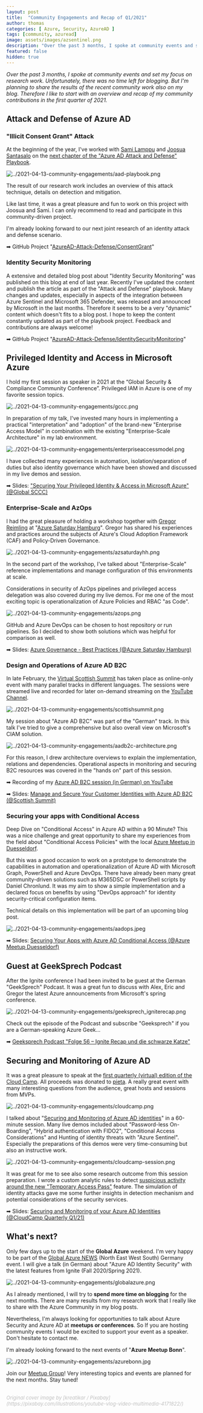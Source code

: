 ```yaml
---
layout: post
title:  "Community Engagements and Recap of Q1/2021"
author: thomas
categories: [ Azure, Security, AzureAD ]
tags: [community, azuread]
image: assets/images/azsentinel.png
description: "Over the past 3 months, I spoke at community events and set my focus on research work. Unfortunately, there was no time left for blogging. But I'm planning to share the results of the recent community work also on my blog. Therefore I like to start with an overview and recap of my community contributions in the first quarter of 2021."
featured: false
hidden: true
---
```


*Over the past 3 months, I spoke at community events and set my focus on research work. Unfortunately, there was no time left for blogging. But I'm planning to share the results of the recent community work also on my blog. Therefore I like to start with an overview and recap of my community contributions in the first quarter of 2021.*

## Attack and Defense of Azure AD

### "Illicit Consent Grant" Attack

At the beginning of the year, I've worked with [Sami Lamppu](https://samilamppu.com) and [Joosua Santasalo](https://securecloud.blog) on the [next chapter of the "Azure AD Attack and Defense" Playbook](https://twitter.com/thomas_live/status/1357615442995642369?s=21).

![../2021-04-13-community-engagements/aad-playbook.png](../2021-04-13-community-engagements/aad-playbook.png)

The result of our research work includes an overview of this attack technique, details on detection and mitigation.

Like last time, it was a great pleasure and fun to work on this project with Joosua and Sami.
I can only recommend to read and participate in this community-driven project.

I'm already looking forward to our next joint research of an identity attack and defense scenario.

➡ GitHub Project "[AzureAD-Attack-Defense/ConsentGrant](https://github.com/Cloud-Architekt/AzureAD-Attack-Defense/blob/main/ConsentGrant.md)"

### Identity Security Monitoring

A extensive and detailed blog post about "Identity Security Monitoring" was published on this blog at end of last year. Recently I've updated the content and publish the article as part of the "Attack and Defense" playbook. Many changes and updates, especially in aspects of the integration between Azure Sentinel and Microsoft 365 Defender, was released and announced by Microsoft in the last months. Therefore it seems to be a very "dynamic" content which doesn't fits to a blog post. I hope to keep the content constantly updated as part of the playbook project. Feedback and contributions are always welcome!

➡ GitHub Project "[AzureAD-Attack-Defense/IdentitySecurityMonitoring](https://github.com/Cloud-Architekt/AzureAD-Attack-Defense/blob/main/IdentitySecurityMonitoring.md)"

## Privileged Identity and Access in Microsoft Azure

I hold my first session as speaker in 2021 at the “Global Security & Compliance Community Conference”. Privileged IAM in Azure is one of my favorite session topics. 

![../2021-04-13-community-engagements/gccc.png](../2021-04-13-community-engagements/gccc.png)

In preparation of my talk, I've invested many hours in implementing a practical "interpretation" and "adoption" of the brand-new "Enterprise Access Model" in combination with the existing "Enterprise-Scale Architecture" in my lab environment.

![../2021-04-13-community-engagements/enterpriseaccessmodel.png](../2021-04-13-community-engagements/enterpriseaccessmodel.png)

I have collected many experiences in automation, isolation/separation of duties but also identity governance which have been showed and discussed in my live demos and session.

➡ Slides: ["Securing Your Privileged Identity & Access in Microsoft Azure" (@Global SCCC)](https://github.com/Cloud-Architekt/meetups/blob/master/2021-02-08%20GCC%20Securing-Privileged-Identity-and-Access.pdf)

### Enterprise-Scale and AzOps

I had the great pleasure of holding a workshop together with [Gregor Reimling](https://www.reimling.eu) at "[Azure Saturday Hamburg](https://www.eventleaf.com/azuresaturdayhamburg)". Gregor has shared his experiences and practices around the subjects of Azure's Cloud Adoption Framework (CAF) and Policy-Driven Governance. 

![../2021-04-13-community-engagements/azsaturdayhh.png](../2021-04-13-community-engagements/azsaturdayhh.png)

In the second part of the workshop, I've talked about "Enterprise-Scale" reference implementations and manage configuration of this environments at scale.

Considerations in security of AzOps pipelines and privileged access delegation was also covered during my live demos. For me one of the most exciting topic is operationalization of Azure Policies and RBAC "as Code".

![../2021-04-13-community-engagements/azops.png](../2021-04-13-community-engagements/azops.png)

GitHub and Azure DevOps can be chosen to host repository or run pipelines.
So I decided to show both solutions which was helpful for comparison as well.

➡ Slides: [Azure Governance - Best Practices (@Azure Saturday Hamburg)](https://github.com/GregorReimling/Conferences/blob/master/2102%20Azure%20Saturday%20HH%20-%20Azure%20Gov%20Best%20Practices.pdf)

### Design and Operations of Azure AD B2C

In late February, the [Virtual Scottish Summit](https://scottishsummit.com) has taken place as online-only event with many parallel tracks in different languages. The sessions were streamed live and recorded for later on-demand streaming on the [YouTube Channel](https://www.youtube.com/channel/UCaF2SdamxFf6rc0q7UPombQ).

![../2021-04-13-community-engagements/scottishsummit.png](../2021-04-13-community-engagements/scottishsummit.png)

My session about "Azure AD B2C" was part of the "German" track.
In this talk I've tried to give a comprehensive but also overall view on Microsoft's CIAM solution.

![../2021-04-13-community-engagements/aadb2c-architecture.png](../2021-04-13-community-engagements/aadb2c-architecture.png)

For this reason, I drew architecture overviews to explain the implementation, relations and dependencies. Operational aspects in monitoring and securing B2C resources was covered in the "hands on" part of this session. 

➡ Recording of my [Azure AD B2C session (in German) on YouTube](https://www.youtube.com/watch?v=1S8BQ6d5OjE)

➡ Slides: [Manage and Secure Your Customer Identities with Azure AD B2C (@Scottish Summit)](https://github.com/Cloud-Architekt/meetups/blob/master/2021-02-27%20Scottish%20Summit%20Manage-and-securing-AzureAD-B2C.pdf)

### Securing your apps with Conditional Access

Deep Dive on "Conditional Access" in Azure AD within a 90 Minute?
This was a nice challenge and great opportunity to share my experiences from the field about "Conditional Access Policies" with the local [Azure Meetup in Duesseldorf](https://www.meetup.com/de-DE/Azure-Dusseldorf-Meetup/).  

But this was a good occasion to work on a prototype to demonstrate the capabilities in automation and operationalization of Azure AD with Microsoft Graph, PowerShell and Azure DevOps. There have already been many great community-driven solutions such as M365DSC or PowerShell scripts by Daniel Chronlund. It was my aim to show a simple implementation and a declared focus on benefits by using "DevOps approach" for identity security-critical configuration items. 

Technical details on this implementation will be part of an upcoming blog post.

![../2021-04-13-community-engagements/aadops.jpeg](../2021-04-13-community-engagements/aadops.jpeg)

➡ Slides: [Securing Your Apps with Azure AD Conditional Access (@Azure Meetup Duesseldorf)](https://github.com/Cloud-Architekt/meetups/blob/master/2021-03-15%20AzDUS%20-%20Securing-Your-Apps-Identities-with-AzureAD-CA.pdf)

## Guest at GeekSprech Podcast

After the Ignite conference I had been invited to be guest at the German "GeekSprech" Podcast. It was a great fun to discuss with Alex, Eric and Gregor the latest Azure announcements from Microsoft's spring conference.

![../2021-04-13-community-engagements/geeksprech_igniterecap.png](../2021-04-13-community-engagements/geeksprech_igniterecap.png)

Check out the episode of the Podcast and subscribe "Geeksprech" if you are a German-speaking Azure Geek...

➡ [Geeksprech Podcast "Folge 56 – Ignite Recap und die schwarze Katze"](https://geeksprech.de/geeksprech-podcast-folge-56-ignite-recap-und-die-schwarze-katze/)

## Securing and Monitoring of Azure AD

It was a great pleasure to speak at the [first quarterly (virtual) edition of the Cloud Camp](https://cloudcamp.ie).
All proceeds was donated to [pieta](https://www.pieta.ie). A really great event with many interesting questions from the audience, great hosts and sessions from MVPs.

![../2021-04-13-community-engagements/cloudcamp.png](../2021-04-13-community-engagements/cloudcamp.png)

I talked about "[Securing and Monitoring of Azure AD identities](https://github.com/Cloud-Architekt/meetups/blob/master/2021-04-08%20CloudCamp%20Q1%20-%20Securing-and-Monitoring-Your-Identities-with-AzureAD.pdf)" in a 60-minute session.
Many live demos included about "Password-less On-Boarding", "Hybrid authentication with FIDO2", "Conditional Access Considerations" and Hunting of identity threats with "Azure Sentinel". Especially the preparations of this demos were very time-consuming but also an instructive work.  

![../2021-04-13-community-engagements/cloudcamp-session.png](../2021-04-13-community-engagements/cloudcamp-session.png)

It was great for me to see also some research outcome from this session preparation.
I wrote a custom analytic rules to detect [suspicious activity around the new "Temporary Access Pass"](https://github.com/Cloud-Architekt/AzureSentinel/tree/master/AAD-TemporaryAccessPass) feature. The simulation of identity attacks gave me some further insights in detection mechanism and potential considerations of the security services.

➡ Slides: [Securing and Monitoring of your Azure AD Identities (@CloudCamp Quarterly Q1/21)](https://www.cloud-architekt.net/speaking)

## What's next?

Only few days up to the start of the **Global Azure** weekend.
I'm very happy to be part of the [Global Azure NEWS](https://www.meetup.com/de-DE/Azure-Bonn-Meetup/events/277018445/) (North East West South) Germany event.
I will give a talk (in German) about "Azure AD Identity Security" with the latest features from Ignite (Fall 2020/Spring 2021).

![../2021-04-13-community-engagements/globalazure.png](../2021-04-13-community-engagements/globalazure.png)

As I already mentioned, I will try to **spend more time on blogging** for the next months.
There are many results from my research work that I really like to share with the Azure Community in my blog posts.

Nevertheless, I'm always looking for opportunities to talk about Azure Security and Azure AD at **meetups or conferences**. So If you are hosting community events I would be excited to support your event as a speaker. Don't hesitate to contact me.

I'm already looking forward to the next events of "**Azure Meetup Bonn**".

![../2021-04-13-community-engagements/azurebonn.jpg](../2021-04-13-community-engagements/azurebonn.jpg)

Join our [Meetup Group](https://www.meetup.com/de-DE/Azure-Bonn-Meetup/)! Very interesting topics and events are planned for the next months.
Stay tuned!



<br>
<span style="color:silver;font-style:italic;font-size:small">Original cover image by [kreatikar / Pixabay](https://pixabay.com/illustrations/youtube-vlog-video-multimedia-4171822/)</span>
